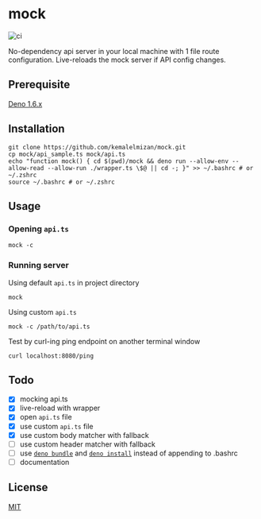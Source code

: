 # mock
![ci](https://github.com/kemalelmizan/mock/workflows/ci/badge.svg?branch=main)


No-dependency api server in your local machine with 1 file route configuration.
Live-reloads the mock server if API config changes.

## Prerequisite
[Deno 1.6.x](https://deno.land/#installation)

## Installation
```
git clone https://github.com/kemalelmizan/mock.git
cp mock/api_sample.ts mock/api.ts
echo "function mock() { cd $(pwd)/mock && deno run --allow-env --allow-read --allow-run ./wrapper.ts \$@ || cd -; }" >> ~/.bashrc # or ~/.zshrc
source ~/.bashrc # or ~/.zshrc
```

## Usage

### Opening `api.ts`
```
mock -c
```

### Running server
Using default `api.ts` in project directory
```
mock
```
Using custom `api.ts`
```
mock -c /path/to/api.ts
```
Test by curl-ing ping endpoint on another terminal window
```
curl localhost:8080/ping
```

## Todo
- [x] mocking api.ts
- [x] live-reload with wrapper
- [x] open `api.ts` file
- [x] use custom `api.ts` file
- [x] use custom body matcher with fallback
- [ ] use custom header matcher with fallback
- [ ] use [`deno bundle`](https://deno.land/manual@v1.6.3/tools/bundler) and [`deno install`](https://deno.land/manual/tools/script_installer) instead of appending to .bashrc
- [ ] documentation

## License
[MIT](./LICENSE)
